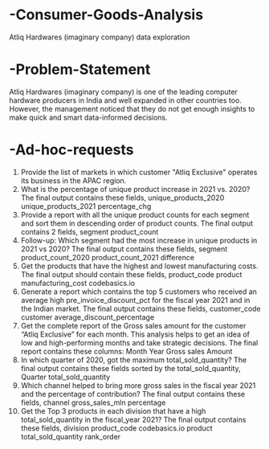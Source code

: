 # -Consumer-Goods-Analysis
Atliq Hardwares (imaginary company) data exploration 
# -Problem-Statement
Atliq Hardwares (imaginary company) is one of the leading computer hardware producers in India and well expanded in other countries too. However, the management noticed that they do not get enough insights to make quick and smart data-informed decisions. 
# -Ad-hoc-requests
1. Provide the list of markets in which customer "Atliq Exclusive" operates its
business in the APAC region.
2. What is the percentage of unique product increase in 2021 vs. 2020? The
final output contains these fields,
unique_products_2020
unique_products_2021
percentage_chg
3. Provide a report with all the unique product counts for each segment and
sort them in descending order of product counts. The final output contains
2 fields,
segment
product_count
4. Follow-up: Which segment had the most increase in unique products in
2021 vs 2020? The final output contains these fields,
segment
product_count_2020
product_count_2021
difference
5. Get the products that have the highest and lowest manufacturing costs.
The final output should contain these fields,
product_code
product
manufacturing_cost
codebasics.io
6. Generate a report which contains the top 5 customers who received an
average high pre_invoice_discount_pct for the fiscal year 2021 and in the
Indian market. The final output contains these fields,
customer_code
customer
average_discount_percentage
7. Get the complete report of the Gross sales amount for the customer “Atliq
Exclusive” for each month. This analysis helps to get an idea of low and
high-performing months and take strategic decisions.
The final report contains these columns:
Month
Year
Gross sales Amount
8. In which quarter of 2020, got the maximum total_sold_quantity? The final
output contains these fields sorted by the total_sold_quantity,
Quarter
total_sold_quantity
9. Which channel helped to bring more gross sales in the fiscal year 2021
and the percentage of contribution? The final output contains these fields,
channel
gross_sales_mln
percentage
10. Get the Top 3 products in each division that have a high
total_sold_quantity in the fiscal_year 2021? The final output contains these
fields,
division
product_code
codebasics.io
product
total_sold_quantity
rank_order
